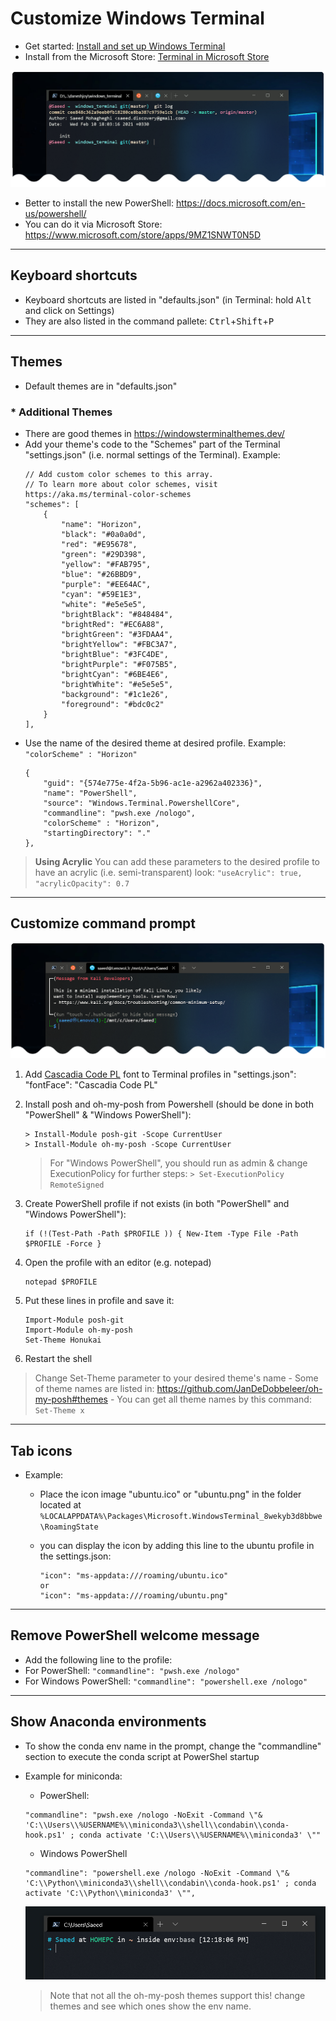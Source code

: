# Customize Windows Terminal

- Get started: [Install and set up Windows Terminal](https://docs.microsoft.com/en-us/windows/terminal/get-started)
- Install from the Microsoft Store: [Terminal in Microsoft Store](https://aka.ms/terminal)

![PowerShell](Screenshot_ps.png)

- Better to install the new PowerShell: https://docs.microsoft.com/en-us/powershell/
- You can do it via Microsoft Store: https://www.microsoft.com/store/apps/9MZ1SNWT0N5D

-------------------------

## Keyboard shortcuts
- Keyboard shortcuts are listed in "defaults.json" (in Terminal:  hold <kbd>Alt</kbd> and click on Settings)
- They are also listed in the command pallete: <kbd>Ctrl</kbd>+<kbd>Shift</kbd>+<kbd>P</kbd>

-------------------------

## Themes
- Default themes are in "defaults.json"

### * Additional Themes
- There are good themes in https://windowsterminalthemes.dev/
- Add your theme's code to the "Schemes" part of the Terminal "settings.json" (i.e. normal settings of the Terminal). Example:
    ```
    // Add custom color schemes to this array.
    // To learn more about color schemes, visit https://aka.ms/terminal-color-schemes
    "schemes": [
        {
            "name": "Horizon",
            "black": "#0a0a0d",
            "red": "#E95678",
            "green": "#29D398",
            "yellow": "#FAB795",
            "blue": "#26BBD9",
            "purple": "#EE64AC",
            "cyan": "#59E1E3",
            "white": "#e5e5e5",
            "brightBlack": "#848484",
            "brightRed": "#EC6A88",
            "brightGreen": "#3FDAA4",
            "brightYellow": "#FBC3A7",
            "brightBlue": "#3FC4DE",
            "brightPurple": "#F075B5",
            "brightCyan": "#6BE4E6",
            "brightWhite": "#e5e5e5",
            "background": "#1c1e26",
            "foreground": "#bdc0c2"
        }
    ],
    ```
- Use the name of the desired theme at desired profile. Example: ``` "colorScheme" : "Horizon" ```
    ```
    {
        "guid": "{574e775e-4f2a-5b96-ac1e-a2962a402336}",
        "name": "PowerShell",
        "source": "Windows.Terminal.PowershellCore",
        "commandline": "pwsh.exe /nologo",
        "colorScheme" : "Horizon",
        "startingDirectory": "."
    },
    ```

> **Using Acrylic**
    You can add these parameters to the desired profile to have an acrylic (i.e. semi-transparent) look:
    ```
    "useAcrylic": true,
    "acrylicOpacity": 0.7
    ```

-------------------------

## Customize command prompt

![Kali-Linux](Screenshot_kali.png)


1. Add <a href="CascadiaCodePL.ttf">Cascadia Code PL</a> font to Terminal profiles in "settings.json":
"fontFace": "Cascadia Code PL"

2. Install posh and oh-my-posh from Powershell (should be done in both "PowerShell" & "Windows PowerShell"):
    ```
    > Install-Module posh-git -Scope CurrentUser
    > Install-Module oh-my-posh -Scope CurrentUser
    ```

    > For "Windows PowerShell", you should run as admin & change ExecutionPolicy for further steps:
        ``` > Set-ExecutionPolicy RemoteSigned ```

3. Create PowerShell profile if not exists (in both "PowerShell" and "Windows PowerShell"):
    ```
    if (!(Test-Path -Path $PROFILE )) { New-Item -Type File -Path $PROFILE -Force }
    ```
4. Open the profile with an editor (e.g. notepad)
    ```
    notepad $PROFILE
    ```

5. Put these lines in profile and save it:
    ```
    Import-Module posh-git
    Import-Module oh-my-posh
    Set-Theme Honukai
    ```

6. Restart the shell

> Change Set-Theme parameter to your desired theme's name
    - Some of theme names are listed in: https://github.com/JanDeDobbeleer/oh-my-posh#themes
    - You can get all theme names by this command: ``` Set-Theme x ```


-------------------------
## Tab icons

- Example:
    - Place the icon image "ubuntu.ico" or "ubuntu.png" in the folder located at
    ``` %LOCALAPPDATA%\Packages\Microsoft.WindowsTerminal_8wekyb3d8bbwe\RoamingState ```
    - you can display the icon by adding this line to the ubuntu profile in the settings.json:

        ```
        "icon": "ms-appdata:///roaming/ubuntu.ico"
        or
        "icon": "ms-appdata:///roaming/ubuntu.png"
        ```

-------------------------
## Remove PowerShell welcome message

- Add the following line to the profile:
- For PowerShell: ``` "commandline": "pwsh.exe /nologo" ```
- For Windows PowerShell: ``` "commandline": "powershell.exe /nologo" ```

-------------------------
## Show Anaconda environments

- To show the conda env name in the prompt, change the "commandline" section to execute the conda script at PowerShel startup
- Example for miniconda:
    - PowerShell:
    ```
    "commandline": "pwsh.exe /nologo -NoExit -Command \"& 'C:\\Users\\%USERNAME%\\miniconda3\\shell\\condabin\\conda-hook.ps1' ; conda activate 'C:\\Users\\%USERNAME%\\miniconda3' \""
    ```
    - Windows PowerShell
    ```
    "commandline": "powershell.exe /nologo -NoExit -Command \"& 'C:\\Python\\miniconda3\\shell\\condabin\\conda-hook.ps1' ; conda activate 'C:\\Python\\miniconda3' \"",
    ```

    ![PowerShell](Screenshot_conda.png)
    > Note that not all the oh-my-posh themes support this! change themes and see which ones show the env name.
